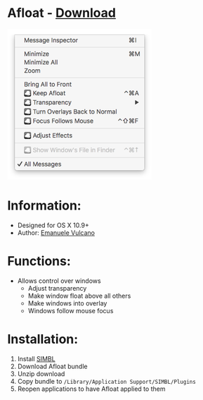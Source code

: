 # Afloat - [Download](https://github.com/w0lfschild/SIMBLPlugins/raw/master/Afloat/Afloat.zip)

![Preview](preview.png)

# Information:

- Designed for OS X 10.9+
- Author: [Emanuele Vulcano](https://github.com/millenomi)

# Functions:

- Allows control over windows
    - Adjust transparency
    - Make window float above all others
    - Make windows into overlay
    - Windows follow mouse focus

# Installation:

1. Install [SIMBL](http://www.culater.net/software/SIMBL/SIMBL.php)
2. Download Afloat bundle
3. Unzip download
4. Copy bundle to ``/Library/Application Support/SIMBL/Plugins``
5. Reopen applications to have Afloat applied to them